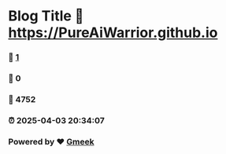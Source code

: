 # Blog Title :link: https://PureAiWarrior.github.io 
### :page_facing_up: [1](https://PureAiWarrior.github.io/tag.html) 
### :speech_balloon: 0 
### :hibiscus: 4752 
### :alarm_clock: 2025-04-03 20:34:07 
### Powered by :heart: [Gmeek](https://github.com/Meekdai/Gmeek)
